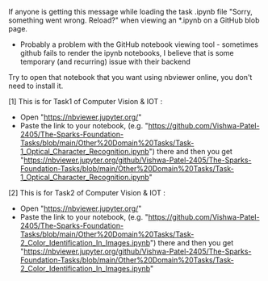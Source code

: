 If anyone is getting this message while loading the task .ipynb file "Sorry, something went wrong. Reload?" when viewing an *.ipynb on a GitHub blob page.

 - Probably a problem with the GitHub notebook viewing tool - sometimes github fails to render the ipynb notebooks, I believe that is some temporary (and recurring) issue with their backend

Try to open that notebook that you want using nbviewer online, you don't need to install it.

[1] This is for Task1 of Computer Vision & IOT : 
 - Open "https://nbviewer.jupyter.org/"
 - Paste the link to your notebook, (e.g. "https://github.com/Vishwa-Patel-2405/The-Sparks-Foundation-Tasks/blob/main/Other%20Domain%20Tasks/Task-1_Optical_Character_Recognition.ipynb") there and then you get "https://nbviewer.jupyter.org/github/Vishwa-Patel-2405/The-Sparks-Foundation-Tasks/blob/main/Other%20Domain%20Tasks/Task-1_Optical_Character_Recognition.ipynb"


[2] This is for Task2 of Computer Vision & IOT : 
 - Open "https://nbviewer.jupyter.org/"
 - Paste the link to your notebook, (e.g. "https://github.com/Vishwa-Patel-2405/The-Sparks-Foundation-Tasks/blob/main/Other%20Domain%20Tasks/Task-2_Color_Identification_In_Images.ipynb") there and then you get "https://nbviewer.jupyter.org/github/Vishwa-Patel-2405/The-Sparks-Foundation-Tasks/blob/main/Other%20Domain%20Tasks/Task-2_Color_Identification_In_Images.ipynb"
